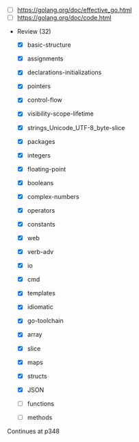 - [ ] https://golang.org/doc/effective_go.html
- [ ] https://golang.org/doc/code.html
- Review (32)
    - [x] basic-structure
    - [x] assignments
    - [x] declarations-initializations 
    - [x] pointers
    - [x] control-flow
    - [x] visibility-scope-lifetime
    - [x] strings_Unicode_UTF-8_byte-slice
    - [x] packages
    - [x] integers
    - [x] floating-point
    - [x] booleans
    - [x] complex-numbers
    - [x] operators
    - [x] constants
    - [x] web
    - [x] verb-adv
    - [x] io
    - [x] cmd
    - [x] templates
    - [x] idiomatic
    - [x] go-toolchain
    - [x] array
    - [x] slice
    - [x] maps
    - [x] structs
    - [x] JSON
    - [ ] functions
    - [ ] methods


Continues at p348